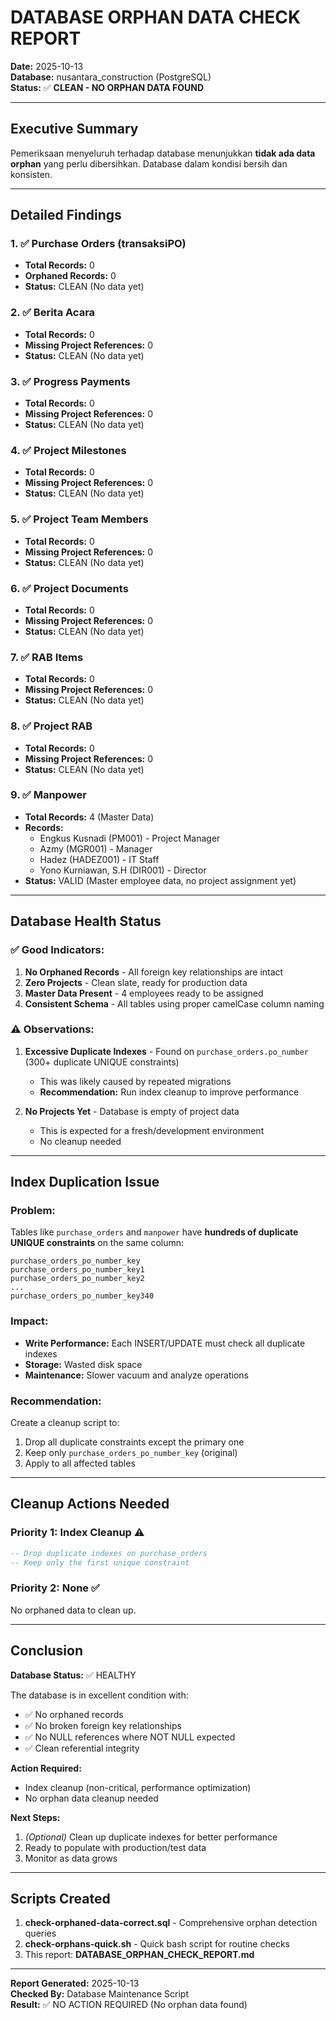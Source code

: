 # DATABASE ORPHAN DATA CHECK REPORT
**Date:** 2025-10-13  
**Database:** nusantara_construction (PostgreSQL)  
**Status:** ✅ **CLEAN - NO ORPHAN DATA FOUND**

---

## Executive Summary

Pemeriksaan menyeluruh terhadap database menunjukkan **tidak ada data orphan** yang perlu dibersihkan. Database dalam kondisi bersih dan konsisten.

---

## Detailed Findings

### 1. ✅ Purchase Orders (transaksiPO)
- **Total Records:** 0
- **Orphaned Records:** 0
- **Status:** CLEAN (No data yet)

### 2. ✅ Berita Acara
- **Total Records:** 0
- **Missing Project References:** 0
- **Status:** CLEAN (No data yet)

### 3. ✅ Progress Payments
- **Total Records:** 0
- **Missing Project References:** 0
- **Status:** CLEAN (No data yet)

### 4. ✅ Project Milestones
- **Total Records:** 0
- **Missing Project References:** 0
- **Status:** CLEAN (No data yet)

### 5. ✅ Project Team Members
- **Total Records:** 0
- **Missing Project References:** 0
- **Status:** CLEAN (No data yet)

### 6. ✅ Project Documents
- **Total Records:** 0
- **Missing Project References:** 0
- **Status:** CLEAN (No data yet)

### 7. ✅ RAB Items
- **Total Records:** 0
- **Missing Project References:** 0
- **Status:** CLEAN (No data yet)

### 8. ✅ Project RAB
- **Total Records:** 0
- **Missing Project References:** 0
- **Status:** CLEAN (No data yet)

### 9. ✅ Manpower
- **Total Records:** 4 (Master Data)
- **Records:**
  - Engkus Kusnadi (PM001) - Project Manager
  - Azmy (MGR001) - Manager
  - Hadez (HADEZ001) - IT Staff
  - Yono Kurniawan, S.H (DIR001) - Director
- **Status:** VALID (Master employee data, no project assignment yet)

---

## Database Health Status

### ✅ Good Indicators:
1. **No Orphaned Records** - All foreign key relationships are intact
2. **Zero Projects** - Clean slate, ready for production data
3. **Master Data Present** - 4 employees ready to be assigned
4. **Consistent Schema** - All tables using proper camelCase column naming

### ⚠️ Observations:
1. **Excessive Duplicate Indexes** - Found on `purchase_orders.po_number` (300+ duplicate UNIQUE constraints)
   - This was likely caused by repeated migrations
   - **Recommendation:** Run index cleanup to improve performance

2. **No Projects Yet** - Database is empty of project data
   - This is expected for a fresh/development environment
   - No cleanup needed

---

## Index Duplication Issue

### Problem:
Tables like `purchase_orders` and `manpower` have **hundreds of duplicate UNIQUE constraints** on the same column:

```
purchase_orders_po_number_key
purchase_orders_po_number_key1
purchase_orders_po_number_key2
...
purchase_orders_po_number_key340
```

### Impact:
- **Write Performance:** Each INSERT/UPDATE must check all duplicate indexes
- **Storage:** Wasted disk space
- **Maintenance:** Slower vacuum and analyze operations

### Recommendation:
Create a cleanup script to:
1. Drop all duplicate constraints except the primary one
2. Keep only `purchase_orders_po_number_key` (original)
3. Apply to all affected tables

---

## Cleanup Actions Needed

### Priority 1: Index Cleanup ⚠️
```sql
-- Drop duplicate indexes on purchase_orders
-- Keep only the first unique constraint
```

### Priority 2: None ✅
No orphaned data to clean up.

---

## Conclusion

**Database Status:** ✅ HEALTHY

The database is in excellent condition with:
- ✅ No orphaned records
- ✅ No broken foreign key relationships
- ✅ No NULL references where NOT NULL expected
- ✅ Clean referential integrity

**Action Required:**
- Index cleanup (non-critical, performance optimization)
- No orphan data cleanup needed

**Next Steps:**
1. *(Optional)* Clean up duplicate indexes for better performance
2. Ready to populate with production/test data
3. Monitor as data grows

---

## Scripts Created

1. **check-orphaned-data-correct.sql** - Comprehensive orphan detection queries
2. **check-orphans-quick.sh** - Quick bash script for routine checks
3. This report: **DATABASE_ORPHAN_CHECK_REPORT.md**

---

**Report Generated:** 2025-10-13  
**Checked By:** Database Maintenance Script  
**Result:** ✅ NO ACTION REQUIRED (No orphan data found)
